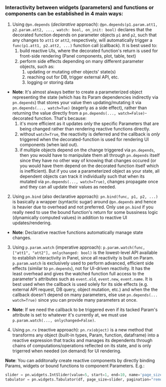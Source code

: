 ### Interactivity between widgets (parameters) and functions or components can be established in 4 main ways:
1. Using `@pn.depends` (*declarative* approach):
    `@pn.depends(p1.param.att1, p2.param.att2, ..., watch: bool, on_init: bool)` declares that the decorated function depends on parameter objects `p1` and `p2`,
    such that any changes to `att1` or `att2`, respectively, will automatically trigger a `func(p1.att1, p2.att2, ...)` function call (callback). It is best used to:
   1. build reactive UIs, where the decorated function's return is used for front-side rendering (Panel components, plot, table, text)
   2. perform side effects depending on many different parameter objects, such as:
      1. updating or mutating other objects' state(s)
      2. reaching out for DB, trigger external API, etc.
      3. logging or storing data
* **Note**: It's almost always better to create a parameterized object representing the state (which has its Param dependencies indirectly via `pn.depends`) that stores your value then updating/mutating it via `pn.depends(..., watch=Tue)` (eagerly as a side effect), rather than returning the value directly from a `pn.depends(..., watch=False)`-decorated function. That's because:
  1. it's more efficient as it updates only the specific Parameters that are being changed rather than rendering reactive functions directly.
  2. without `watch=True`, the reactivity is deferred and the callback is *only* triggered when the decorated-function is used for rendering UI components (when laid out).
  3. if multiple objects depend on the change triggered via `pn.depends`, then you would have to manipulate them all through `pn.depends` itself since they have no other way of knowing that changes occured (or you would have them depend on the decorated function itself which is inefficient). But if you use a parameterized object as your state, all dependent objects can track it individually such that when its mutated via `pn.depends(..., watch=True)`, changes propagate once and they can all update their values as needed.

2. Using `pn.bind` (also declarative approach):
    `pn.bind(func, p1, p2, ...)` is basically a wrapper (syntactic sugar) around `@pn.depends` and hence is heavier due to overhead and not preferred.
    Only use `pn.bind` if you really need to use the bound function's return for some bussiness logic (dynamically computed values) in addition to reactive UI updates/rendering.

* **Note**: Declarative reactive functions automatically manage state changes.

3. Using `p.param.watch` (imperative approach):
    `p.param.watch(func, ["att1", "att2"], onlychanged: bool)` is the lowest-level API available to establish interactivity in Panel, since all reactivity is built on Param.
    `p.param.watch` is exclusively used to perform advanced, efficient side effects (similar to `pn.depends`), not for UI-driven reactivity. It has the least overhead and gives the watched function full access to the parameter's attributes such as `event.old`, `event.new`, `event.name`. It is best used when the callback is used solely for its side effects (e.g. external API request, DB query, object mutation, etc.) and when the the callback doesn't depend on many parameters, else use `pn.depends(... watch=True)` since you can provide many parameters at once.
* **Note**: If we need the callback to be triggered even if its tacked Param's attribute is set to whatever it's currently at, we must use `p.param.watch(..., onlychanged=False)`.

4. Using `pn.rx` (reactive approach):
  `pn.rx(object)` is a new method that transforms any object (built-in types, Param, function, dataframe) into a reactive expression that tracks and manages its dependents through chains of computations/operations reflected on its state, and is only trigerred when needed (on demand) for UI rendering.

**Note**: You can additonally create reactive components by directly binding Params, widgets or bound functions to component Parameters.
  E.g.:
  ```python
  slider = pn.widgets.IntSlider(value=5, start=1, end=10, name='page_size')
  tabulator = pn.widgets.Tabulator(df, page_size=slider, pagination="remote")  # directly bind the value of "slider" widget to "page_size" Parameter
  ```

